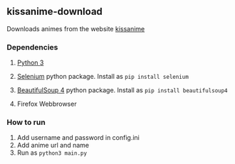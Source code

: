 ## kissanime-download
Downloads animes from the website [kissanime](http://kissanime.to)

### Dependencies
1. [Python 3](https://www.python.org/)
2. [Selenium](https://pypi.python.org/pypi/selenium) python package. Install as `pip install selenium`

3. [BeautifulSoup 4](https://www.crummy.com/software/BeautifulSoup/) python package. Install as `pip install beautifulsoup4`
4. Firefox Webbrowser

### How to run
1. Add username and password in config.ini
2. Add anime url and name
3. Run as `python3 main.py`
